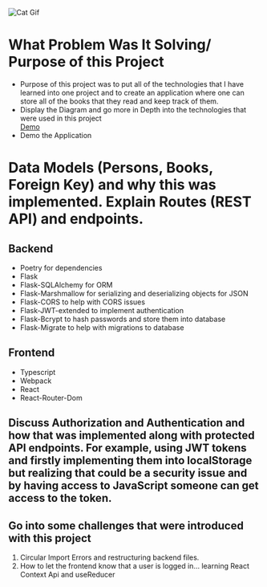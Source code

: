 ![Cat Gif](https://media.giphy.com/media/8J2MOphsMnQUo/giphy-downsized-large.gif)

# What Problem Was It Solving/ Purpose of this Project

* Purpose of this project was to put all of the technologies that I have learned into one project and to create an application where one can store all of the books that they read and keep track of them.
* Display the Diagram and go more in Depth into the technologies that were used in this project  
<a href="https://app.diagrams.net/#G1-GfLVkZGrDnST3QLuimNgzl35Hn_8Tth" target="_blank">Demo</a>
* Demo the Application

# Data Models (Persons, Books, Foreign Key) and why this was implemented. Explain Routes (REST API) and endpoints.


## Backend
* Poetry for dependencies
* Flask
* Flask-SQLAlchemy for ORM
* Flask-Marshmallow for serializing and deserializing objects for JSON
* Flask-CORS to help with CORS issues
* Flask-JWT-extended to implement authentication
* Flask-Bcrypt to hash passwords and store them into database
* Flask-Migrate to help with migrations to database
## Frontend
* Typescript
* Webpack
* React
* React-Router-Dom


## Discuss Authorization and Authentication and how that was implemented along with protected API endpoints. For example, using JWT tokens and firstly implementing them into localStorage but realizing that could be a security issue and by having access to JavaScript someone can get access to the token.

## Go into some challenges that were introduced with this project

1. Circular Import Errors and restructuring backend files.
2. How to let the frontend know that a user is logged in… learning React Context Api and useReducer


